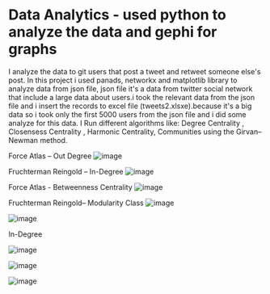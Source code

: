 # Data Analytics - used python to analyze  the data and gephi for graphs   
I analyze  the data to git users that post a tweet and retweet someone else's post.
In this project i used panads, networkx and matplotlib library to analyze data from json file, json file it's a data from twitter social network that include a large data about users.i took the relevant data from the json file and i insert the records to excel file (tweets2.xlsxe).because it's a big data so i took only the first 5000 users from the json file and i did some analyze  for this data.
 I Run different algorithms like: Degree Centrality , Closensess Centrality , Harmonic Centrality, Communities  using the Girvan–Newman method.
 
 Force Atlas – Out Degree
 ![image](https://user-images.githubusercontent.com/77536857/190501703-b832ee6c-ca79-4b27-a561-9945ac0bcea5.png)
 
 Fruchterman Reingold – In-Degree
 ![image](https://user-images.githubusercontent.com/77536857/190501802-417e133c-f656-4bae-b754-1e8007c55633.png)

Force Atlas - Betweenness Centrality
![image](https://user-images.githubusercontent.com/77536857/190502048-76c184aa-5667-46e0-b9ab-aa13fa994823.png)

Fruchterman Reingold– Modularity Class
![image](https://user-images.githubusercontent.com/77536857/190502087-fcbdf27a-81f3-46d5-b5fd-2f52b5f6eb9d.png)

![image](https://user-images.githubusercontent.com/77536857/190502148-48038904-cdab-405d-bade-565fc44ee0e7.png)

In-Degree 

![image](https://user-images.githubusercontent.com/77536857/190502255-ed3e0432-f15d-47f3-bd10-d45730539ac3.png)

![image](https://user-images.githubusercontent.com/77536857/190502957-da6e8c48-6727-435a-83e6-82b191306ead.png)

![image](https://user-images.githubusercontent.com/77536857/190503008-660aba07-1591-487f-82f3-8a2b361697d5.png)
